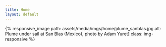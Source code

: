 ```yaml
---
title: Home
layout: default
---
```


{% responsive_image path: assets/media/imgs/home/plume_sanblas.jpg alt: Plume under sail at San Blas (Mexico), photo by Adam Yuret] class: img-responsive %}